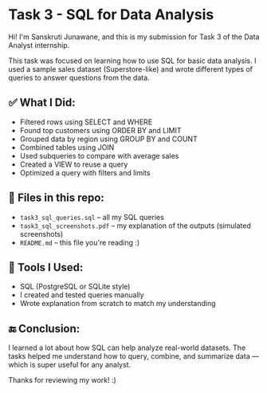 # Task 3 - SQL for Data Analysis

Hi! I'm Sanskruti Junawane, and this is my submission for Task 3 of the Data Analyst internship.

This task was focused on learning how to use SQL for basic data analysis. I used a sample sales dataset (Superstore-like) and wrote different types of queries to answer questions from the data.

## ✅ What I Did:

- Filtered rows using SELECT and WHERE
- Found top customers using ORDER BY and LIMIT
- Grouped data by region using GROUP BY and COUNT
- Combined tables using JOIN
- Used subqueries to compare with average sales
- Created a VIEW to reuse a query
- Optimized a query with filters and limits

## 📂 Files in this repo:

- `task3_sql_queries.sql` – all my SQL queries
- `task3_sql_screenshots.pdf` – my explanation of the outputs (simulated screenshots)
- `README.md` – this file you're reading :)

## 🧠 Tools I Used:

- SQL (PostgreSQL or SQLite style)
- I created and tested queries manually
- Wrote explanation from scratch to match my understanding

## 🔚 Conclusion:

I learned a lot about how SQL can help analyze real-world datasets. The tasks helped me understand how to query, combine, and summarize data — which is super useful for any analyst.

Thanks for reviewing my work! :)
